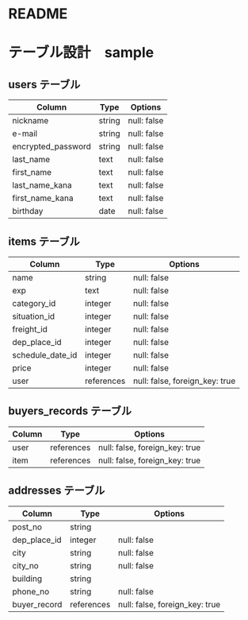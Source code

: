 # README
# テーブル設計　sample

## users テーブル

| Column             | Type   | Options     |
| ------------------ | ------ | ----------- |
| nickname           | string | null: false |
| e-mail             | string | null: false |
| encrypted_password | string | null: false |
| last_name          | text   | null: false | 
| first_name         | text   | null: false |
| last_name_kana     | text   | null: false |
| first_name_kana    | text   | null: false |
| birthday           | date   | null: false |

## items テーブル
 
| Column           | Type       | Options                         |
| ---------------- | ---------- | ------------------------------ |
| name             | string     | null: false                     |
| exp              | text       | null: false                     |
| category_id      | integer    | null: false                     |
| situation_id     | integer    | null: false                     |
| freight_id       | integer    | null: false                     |
| dep_place_id     | integer    | null: false                     |
| schedule_date_id | integer    | null: false                     |
| price            | integer    | null: false                     |
| user             | references | null: false, foreign_key: true  |

## buyers_records テーブル
| Column    | Type       | Options                         |
| ------    | ---------- | ------------------------------- |
| user      | references | null: false, foreign_key: true  |
| item      | references | null: false, foreign_key: true  |


## addresses テーブル
| Column       | Type       | Options                         |
| ------       | ---------- | ------------------------------- |
| post_no      | string     |                                 |
| dep_place_id | integer    | null: false                     |
| city         | string     | null: false                     |
| city_no      | string     | null: false                     |
| building     | string     |                                 |
| phone_no     | string     | null: false                     |
| buyer_record | references | null: false, foreign_key: true  |
